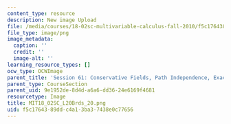 ```yaml
---
content_type: resource
description: New image Upload
file: /media/courses/18-02sc-multivariable-calculus-fall-2010/f5c1764389ddc4a13ba37438e0c77656_MIT18_02SC_L20Brds_20.png
file_type: image/png
image_metadata:
  caption: ''
  credit: ''
  image-alt: ''
learning_resource_types: []
ocw_type: OCWImage
parent_title: 'Session 61: Conservative Fields, Path Independence, Exact Differentials'
parent_type: CourseSection
parent_uid: 9e1952de-8d4d-a6a6-dd36-24e6169f4681
resourcetype: Image
title: MIT18_02SC_L20Brds_20.png
uid: f5c17643-89dd-c4a1-3ba3-7438e0c77656
---
```

